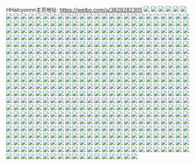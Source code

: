 HHalcyonnn主页地址: https://weibo.com/u/3628282305 
![](https://wx4.sinaimg.cn/mw2000/d84331c1gy1h96qf4hgncj21kw35s7wj.jpg) 
![](https://wx4.sinaimg.cn/mw2000/d84331c1gy1h96qfaxmmpj21yr2mcb2b.jpg) 
![](https://wx4.sinaimg.cn/mw2000/d84331c1gy1h96qf1bj9yj21kw35shdu.jpg) 
![](https://wx4.sinaimg.cn/mw2000/d84331c1gy1h96qewcjh9j22c0340qv8.jpg) 
![](https://wx4.sinaimg.cn/mw2000/d84331c1gy1h96qfc1l1ej22931otqv6.jpg) 
![](https://wx4.sinaimg.cn/mw2000/d84331c1gy1h96qfd5ztej22c0340x6q.jpg) 
![](https://wx4.sinaimg.cn/mw2000/d84331c1gy1h96qf7dzztj22c03404qr.jpg) 
![](https://wx4.sinaimg.cn/mw2000/d84331c1gy1h96qf9divbj22c03401l1.jpg) 
![](https://wx4.sinaimg.cn/mw2000/d84331c1gy1h96qez0px7j22112pdb2a.jpg) 
![](https://wx4.sinaimg.cn/mw2000/d84331c1gy1h907vbb7t8j22c0340npe.jpg) 
![](https://wx4.sinaimg.cn/mw2000/d84331c1gy1h907v1h45cj21wz2jy1kx.jpg) 
![](https://wx4.sinaimg.cn/mw2000/d84331c1gy1h907v9jiepj22c0340hdt.jpg) 
![](https://wx4.sinaimg.cn/mw2000/d84331c1gy1h907v3m48rj21zr2nohdt.jpg) 
![](https://wx4.sinaimg.cn/mw2000/d84331c1gy1h907v2mzvmj220c2ohqv5.jpg) 
![](https://wx4.sinaimg.cn/mw2000/d84331c1gy1h907v4hpc1j22122pfb29.jpg) 
![](https://wx4.sinaimg.cn/mw2000/d84331c1gy1h907v6kt3qj228p2zmb2a.jpg) 
![](https://wx4.sinaimg.cn/mw2000/d84331c1gy1h907v5blbwj21ru2d34dz.jpg) 
![](https://wx4.sinaimg.cn/mw2000/d84331c1gy1h907v7i6fhj22c0340kjl.jpg) 
![](https://wx4.sinaimg.cn/mw2000/d84331c1gy1h907v8b3l2j22c0340nnv.jpg) 
![](https://wx4.sinaimg.cn/mw2000/d84331c1gy1h907v0jz07j224s2ud1kx.jpg) 
![](https://wx4.sinaimg.cn/mw2000/d84331c1gy1h8wecgwxrrj20wi1pt7gy.jpg) 
![](https://wx4.sinaimg.cn/mw2000/d84331c1gy1h8weci4n8sj20wh13dk37.jpg) 
![](https://wx4.sinaimg.cn/mw2000/d84331c1gy1h8wecjaoyjj20wh0hhjvc.jpg) 
![](https://wx4.sinaimg.cn/mw2000/d84331c1gy1h8weck8erbj20wh18ath7.jpg) 
![](https://wx4.sinaimg.cn/mw2000/d84331c1gy1h8wecl9l8wj20wi0htq6l.jpg) 
![](https://wx4.sinaimg.cn/mw2000/d84331c1gy1h8weckvg2mj20wi0e5djm.jpg) 
![](https://wx4.sinaimg.cn/mw2000/d84331c1gy1h8qzzt12k9j22dc35sx6q.jpg) 
![](https://wx4.sinaimg.cn/mw2000/d84331c1gy1h8kv1ibappj20sw0swacw.jpg) 
![](https://wx4.sinaimg.cn/mw2000/d84331c1gy1h8jphib3v3j21o0280npg.jpg) 
![](https://wx4.sinaimg.cn/mw2000/d84331c1gy1h8jphq8m1ej22801o0kjl.jpg) 
![](https://wx4.sinaimg.cn/mw2000/d84331c1gy1h8jphsmoydj22801o0npd.jpg) 
![](https://wx4.sinaimg.cn/mw2000/d84331c1gy1h8jpi0vq9vj22801o0kjl.jpg) 
![](https://wx4.sinaimg.cn/mw2000/d84331c1gy1h8atug811xj22c0340qv5.jpg) 
![](https://wx4.sinaimg.cn/mw2000/d84331c1gy1h8atut847lj22a831nb2b.jpg) 
![](https://wx4.sinaimg.cn/mw2000/d84331c1gy1h8atuktoyuj225p2vmhdt.jpg) 
![](https://wx4.sinaimg.cn/mw2000/d84331c1gy1h8atuhgnuej22c0340npe.jpg) 
![](https://wx4.sinaimg.cn/mw2000/d84331c1gy1h8atujtbz5j22c0340qv5.jpg) 
![](https://wx4.sinaimg.cn/mw2000/d84331c1gy1h8atuf3q20j22c0340qv5.jpg) 
![](https://wx4.sinaimg.cn/mw2000/d84331c1gy1h7vma429saj20u0140118.jpg) 
![](https://wx4.sinaimg.cn/mw2000/d84331c1gy1h7vma4yyqoj20u014p0zv.jpg) 
![](https://wx4.sinaimg.cn/mw2000/d84331c1gy1h7vma2j31oj20u0140aid.jpg) 
![](https://wx4.sinaimg.cn/mw2000/d84331c1gy1h7vma1cmsyj20u00u0tfk.jpg) 
![](https://wx4.sinaimg.cn/mw2000/d84331c1gy1h7vma7qxgdj20u01407c2.jpg) 
![](https://wx4.sinaimg.cn/mw2000/d84331c1gy1h7vma6o34pj21410u07cf.jpg) 
![](https://wx4.sinaimg.cn/mw2000/d84331c1gy1h7vma8p3lkj20u0140dm7.jpg) 
![](https://wx4.sinaimg.cn/mw2000/d84331c1gy1h7vma0hywpj20sg1moqf7.jpg) 
![](https://wx4.sinaimg.cn/mw2000/d84331c1gy1h7qrtpbq6xj20u0140ti4.jpg) 
![](https://wx4.sinaimg.cn/mw2000/d84331c1gy1h7qrtr56zej20u0140tjo.jpg) 
![](https://wx4.sinaimg.cn/mw2000/d84331c1gy1h7qrtt8jhej20u0140n9i.jpg) 
![](https://wx4.sinaimg.cn/mw2000/d84331c1gy1h7qrts5b2jj20u0140k4k.jpg) 
![](https://wx4.sinaimg.cn/mw2000/d84331c1gy1h7qrtudy71j20u014fn9i.jpg) 
![](https://wx4.sinaimg.cn/mw2000/d84331c1gy1h7qrtva9i4j20u0140dqj.jpg) 
![](https://wx4.sinaimg.cn/mw2000/d84331c1gy1h7qrtq1a7oj20u0140afh.jpg) 
![](https://wx4.sinaimg.cn/mw2000/d84331c1gy1h7qrtxgnalj20u0140470.jpg) 
![](https://wx4.sinaimg.cn/mw2000/d84331c1gy1h7qrtw8w79j20u01407dh.jpg) 
![](https://wx4.sinaimg.cn/mw2000/d84331c1gy1h7l8zmj8z5j20u01k2tj1.jpg) 
![](https://wx4.sinaimg.cn/mw2000/d84331c1gy1h7hpry9z6lj20u01480z2.jpg) 
![](https://wx4.sinaimg.cn/mw2000/d84331c1gy1h7hprzq07nj20u0150grm.jpg) 
![](https://wx4.sinaimg.cn/mw2000/d84331c1gy1h7hps8ceowj20u014m77k.jpg) 
![](https://wx4.sinaimg.cn/mw2000/d84331c1gy1h7hprx45hgj20u0140ahs.jpg) 
![](https://wx4.sinaimg.cn/mw2000/d84331c1gy1h7hps0jg1hj20u014g0wo.jpg) 
![](https://wx4.sinaimg.cn/mw2000/d84331c1gy1h7hps2cqpuj20si0g4acj.jpg) 
![](https://wx4.sinaimg.cn/mw2000/d84331c1gy1h7hps19vduj20u0140gqn.jpg) 
![](https://wx4.sinaimg.cn/mw2000/d84331c1gy1h7hps46r79j20u013ygqa.jpg) 
![](https://wx4.sinaimg.cn/mw2000/d84331c1gy1h7hps7mzt2j21400u0qbk.jpg) 
![](https://wx4.sinaimg.cn/mw2000/d84331c1gy1h7hprucb2ij20u014fdld.jpg) 
![](https://wx4.sinaimg.cn/mw2000/d84331c1gy1h7hps5ro6aj21400u047l.jpg) 
![](https://wx4.sinaimg.cn/mw2000/d84331c1gy1h7hps3882lj20u00gvju2.jpg) 
![](https://wx4.sinaimg.cn/mw2000/d84331c1gy1h78a90ki2zj20u0140q61.jpg) 
![](https://wx4.sinaimg.cn/mw2000/d84331c1gy1h78a9p22kej20u0140wmd.jpg) 
![](https://wx4.sinaimg.cn/mw2000/d84331c1gy1h78a92n9n3j20u014010w.jpg) 
![](https://wx4.sinaimg.cn/mw2000/d84331c1gy1h78a98pj5ij20sg1rznfc.jpg) 
![](https://wx4.sinaimg.cn/mw2000/d84331c1gy1h78a9kef3bj20u014079w.jpg) 
![](https://wx4.sinaimg.cn/mw2000/d84331c1gy1h78a9i29doj20u0140whb.jpg) 
![](https://wx4.sinaimg.cn/mw2000/d84331c1gy1h78a9mk0goj20u0140tf6.jpg) 
![](https://wx4.sinaimg.cn/mw2000/d84331c1gy1h78a9wpc8nj20u0140q6f.jpg) 
![](https://wx4.sinaimg.cn/mw2000/d84331c1gy1h78a8xt1cnj21400u0don.jpg) 
![](https://wx4.sinaimg.cn/mw2000/d84331c1gy1h78a9f53jtj20u014iakz.jpg) 
![](https://wx4.sinaimg.cn/mw2000/d84331c1gy1h74u6he4c4j22o03k0npe.jpg) 
![](https://wx4.sinaimg.cn/mw2000/d84331c1gy1h74u6i8f2aj20wh0z8al7.jpg) 
![](https://wx4.sinaimg.cn/mw2000/d84331c1gy1h74u6j63loj21r62c87rl.jpg) 
![](https://wx4.sinaimg.cn/mw2000/d84331c1gy1h74u6eudkhj21sc2dskjl.jpg) 
![](https://wx4.sinaimg.cn/mw2000/d84331c1gy1h6z1f9rm6jj20wh1bsdkc.jpg) 
![](https://wx4.sinaimg.cn/mw2000/d84331c1gy1h6sh4rgdd1j20u0140n2w.jpg) 
![](https://wx4.sinaimg.cn/mw2000/d84331c1gy1h6sh4qjvkfj20u0141wjp.jpg) 
![](https://wx4.sinaimg.cn/mw2000/d84331c1gy1h6rawo7b4rj20wi1injw9.jpg) 
![](https://wx4.sinaimg.cn/mw2000/d84331c1gy1h6rawnp9daj20wh1jbq41.jpg) 
![](https://wx4.sinaimg.cn/mw2000/d84331c1gy1h6r3f2gg6nj21sc2dsnhu.jpg) 
![](https://wx4.sinaimg.cn/mw2000/d84331c1gy1h6r3f5nwqbj227z30g1ky.jpg) 
![](https://wx4.sinaimg.cn/mw2000/d84331c1gy1h6r3f3ugrsj21l32444hf.jpg) 
![](https://wx4.sinaimg.cn/mw2000/d84331c1gy1h6r3f10c8rj21rp2cz1kx.jpg) 
![](https://wx4.sinaimg.cn/mw2000/d84331c1gy1h6r3f7s8jej21pu2agn0u.jpg) 
![](https://wx4.sinaimg.cn/mw2000/d84331c1gy1h6r3f9pd8ij21sc2ds42r.jpg) 
![](https://wx4.sinaimg.cn/mw2000/d84331c1gy1h6r3f1s0u6j21d01tcauz.jpg) 
![](https://wx4.sinaimg.cn/mw2000/d84331c1gy1h700c1wa51j20ss12edke.jpg) 
![](https://wx4.sinaimg.cn/mw2000/d84331c1gy1h6mtrkey0zj20nw07i0tl.jpg) 
![](https://wx4.sinaimg.cn/mw2000/d84331c1gy1h6khkuxkvyj21sc2ds78b.jpg) 
![](https://wx4.sinaimg.cn/mw2000/d84331c1gy1h6khkrso7oj21s72dre81.jpg) 
![](https://wx4.sinaimg.cn/mw2000/d84331c1gy1h6khkxwo2mj21sc2ds78k.jpg) 
![](https://wx4.sinaimg.cn/mw2000/d84331c1gy1h6bx99j03cj22c03407wk.jpg) 
![](https://wx4.sinaimg.cn/mw2000/d84331c1gy1h6bnnuj1p9j20u0140gqu.jpg) 
![](https://wx4.sinaimg.cn/mw2000/d84331c1gy1h6bnnqb561j20u0140aiz.jpg) 
![](https://wx4.sinaimg.cn/mw2000/d84331c1gy1h6bnnpimf6j20u0140myf.jpg) 
![](https://wx4.sinaimg.cn/mw2000/d84331c1gy1h6bnnr5fu4j20u0140dnn.jpg) 
![](https://wx4.sinaimg.cn/mw2000/d84331c1gy1h6bnns0ticj20u014en4m.jpg) 
![](https://wx4.sinaimg.cn/mw2000/d84331c1gy1h6bnnopj4vj20u0140juo.jpg) 
![](https://wx4.sinaimg.cn/mw2000/d84331c1gy1h6bnnt0wpbj20u0140116.jpg) 
![](https://wx4.sinaimg.cn/mw2000/d84331c1gy1h6bnntvcn7j20u014wwmr.jpg) 
![](https://wx4.sinaimg.cn/mw2000/d84331c1gy1h65gmaddajj20sg0qa78n.jpg) 
![](https://wx4.sinaimg.cn/mw2000/d84331c1gy1h61wt80cilj21h91z07wh.jpg) 
![](https://wx4.sinaimg.cn/mw2000/d84331c1gy1h61wt2q6twj21hy1zywpl.jpg) 
![](https://wx4.sinaimg.cn/mw2000/d84331c1gy1h61wt5fpzgj21ez1ez75m.jpg) 
![](https://wx4.sinaimg.cn/mw2000/d84331c1gy1h61wt7gmc8j23k02o0hdt.jpg) 
![](https://wx4.sinaimg.cn/mw2000/d84331c1gy1h5v06bhco2j21sc2dsh6s.jpg) 
![](https://wx4.sinaimg.cn/mw2000/d84331c1gy1h5rj48foifj20sg28lqv5.jpg) 
![](https://wx4.sinaimg.cn/mw2000/d84331c1gy1h5rj45fafxj20sg1rz7wh.jpg) 
![](https://wx4.sinaimg.cn/mw2000/d84331c1gy1h5rj4cbrrsj20sg16naqc.jpg) 
![](https://wx4.sinaimg.cn/mw2000/d84331c1gy1h5rj46pek5j20sg27ze5h.jpg) 
![](https://wx4.sinaimg.cn/mw2000/d84331c1gy1h5rj499p0zj20sg0vz125.jpg) 
![](https://wx4.sinaimg.cn/mw2000/d84331c1gy1h5rj4b8450j20sg28le81.jpg) 
![](https://wx4.sinaimg.cn/mw2000/d84331c1gy1h5rj4dk9qqj21mk264hdt.jpg) 
![](https://wx4.sinaimg.cn/mw2000/d84331c1gy1h5rj4eybl3j21su2egqv5.jpg) 
![](https://wx4.sinaimg.cn/mw2000/d84331c1gy1h5rj4gyjwdj21u22gue81.jpg) 
![](https://wx4.sinaimg.cn/mw2000/d84331c1gy1h5nv5xbjxhj20ts1hztjf.jpg) 
![](https://wx4.sinaimg.cn/mw2000/d84331c1gy1h5nv609db0j20tm1gogy2.jpg) 
![](https://wx4.sinaimg.cn/mw2000/d84331c1gy1h5nv63ddr2j22502ud7wh.jpg) 
![](https://wx4.sinaimg.cn/mw2000/d84331c1gy1h5nv6a3yxcj20sg1udkjl.jpg) 
![](https://wx4.sinaimg.cn/mw2000/d84331c1gy1h5nv6pd4w5j20sg36iq75.jpg) 
![](https://wx4.sinaimg.cn/mw2000/d84331c1gy1h5nv5zi02bj22yi1d8x6p.jpg) 
![](https://wx4.sinaimg.cn/mw2000/d84331c1gy1h5nv63rifbj21400u0gvh.jpg) 
![](https://wx4.sinaimg.cn/mw2000/d84331c1gy1h5jfplt27yj20sm0y8al7.jpg) 
![](https://wx4.sinaimg.cn/mw2000/d84331c1gy1h5fyxqk18oj20sg16n7ng.jpg) 
![](https://wx4.sinaimg.cn/mw2000/d84331c1gy1h5fyxry38gj20sg1s0hdt.jpg) 
![](https://wx4.sinaimg.cn/mw2000/d84331c1gy1h5fz0h27h1j22862ywu0y.jpg) 
![](https://wx4.sinaimg.cn/mw2000/d84331c1gy1h5c7gba7y0j22892z0qv5.jpg) 
![](https://wx4.sinaimg.cn/mw2000/d84331c1gy1h5c7gcxk5pj21u52g64qp.jpg) 
![](https://wx4.sinaimg.cn/mw2000/d84331c1gy1h5c7g8aknfj22c03407wi.jpg) 
![](https://wx4.sinaimg.cn/mw2000/d84331c1gy1h5c7g9y7wwj22c0340b29.jpg) 
![](https://wx4.sinaimg.cn/mw2000/d84331c1gy1h5c7fxapdbj22231k7wze.jpg) 
![](https://wx4.sinaimg.cn/mw2000/d84331c1gy1h5c7gf0s6zj23402c0kjl.jpg) 
![](https://wx4.sinaimg.cn/mw2000/d84331c1gy1h5c7gl4fafj21hc0u07ru.jpg) 
![](https://wx4.sinaimg.cn/mw2000/d84331c1gy1h4zonn6r3rj21w72kddzc.jpg) 
![](https://wx4.sinaimg.cn/mw2000/d84331c1gy1h4zonk5jmnj21yv2mh1el.jpg) 
![](https://wx4.sinaimg.cn/mw2000/d84331c1gy1h4zoniwtg5j235s2dcu11.jpg) 
![](https://wx4.sinaimg.cn/mw2000/d84331c1gy1h4jbyac5ddj21lb24enl3.jpg) 
![](https://wx4.sinaimg.cn/mw2000/d84331c1gy1h4jbybib3gj20sm0lqteu.jpg) 
![](https://wx4.sinaimg.cn/mw2000/d84331c1gy1h4jbyd0oq8j21nx27ve5u.jpg) 
![](https://wx4.sinaimg.cn/mw2000/d84331c1gy1h4jbtkcwraj20ul1janck.jpg) 
![](https://wx4.sinaimg.cn/mw2000/d84331c1gy1h4jbyi883hj21qz33yu0y.jpg) 
![](https://wx4.sinaimg.cn/mw2000/d84331c1gy1h4jbtpzhvgj21sc2ds4qq.jpg) 
![](https://wx4.sinaimg.cn/mw2000/d84331c1gy1h4jbysbusmj20rh1e4ajk.jpg) 
![](https://wx4.sinaimg.cn/mw2000/d84331c1gy1h4jbyqtceuj20tp1hcnbk.jpg) 
![](https://wx4.sinaimg.cn/mw2000/d84331c1gy1h4i9wscwm5j20sg11xamv.jpg) 
![](https://wx4.sinaimg.cn/mw2000/d84331c1gy1h4i9wt2hu8j20sg16oatr.jpg) 
![](https://wx4.sinaimg.cn/mw2000/d84331c1gy1h4i9wwhc62j21uo18gtxo.jpg) 
![](https://wx4.sinaimg.cn/mw2000/d84331c1gy1h4i9wxlj5xj21uo18ge81.jpg) 
![](https://wx4.sinaimg.cn/mw2000/d84331c1gy1h4i9wv8vqfj20xt1fuk14.jpg) 
![](https://wx4.sinaimg.cn/mw2000/d84331c1gy1h4i9wy6vdkj21sc2dsnn0.jpg) 
![](https://wx4.sinaimg.cn/mw2000/d84331c1gy1h4i9wri1c5j21qe2b6nl1.jpg) 
![](https://wx4.sinaimg.cn/mw2000/d84331c1gy1h4i9wutbj0j216h0vv10r.jpg) 
![](https://wx4.sinaimg.cn/mw2000/d84331c1gy1h3u2gryxphj20sg1kvgtd.jpg) 
![](https://wx4.sinaimg.cn/mw2000/d84331c1gy1h3u2gqwnpdj20sg3icas0.jpg) 
![](https://wx4.sinaimg.cn/mw2000/d84331c1gy1h3u2gteqa5j20sg1kwq9j.jpg) 
![](https://wx4.sinaimg.cn/mw2000/d84331c1gy1h3u2gz9v6tj20sg125wic.jpg) 
![](https://wx4.sinaimg.cn/mw2000/d84331c1gy1h3u2gslb4gj20sg1latde.jpg) 
![](https://wx4.sinaimg.cn/mw2000/d84331c1gy1h3u2h0267fj20sg3fr12f.jpg) 
![](https://wx4.sinaimg.cn/mw2000/d84331c1gy1h3u2guhv24j20sg23utnm.jpg) 
![](https://wx4.sinaimg.cn/mw2000/d84331c1gy1h3u2gv4d11j20sg0wowll.jpg) 
![](https://wx4.sinaimg.cn/mw2000/d84331c1gy1h3u2gvzmccj20sg0w3wnt.jpg) 
![](https://wx4.sinaimg.cn/mw2000/d84331c1gy1h3u2gxyzp0j20sg2wa4qp.jpg) 
![](https://wx4.sinaimg.cn/mw2000/d84331c1gy1h3u2gymzuwj20sg11nwjy.jpg) 
![](https://wx4.sinaimg.cn/mw2000/d84331c1gy1h3u2h37zxpj20u01hcwn0.jpg) 
![](https://wx4.sinaimg.cn/mw2000/d84331c1gy1h3u2h1w3ftj20sg2yob1b.jpg) 
![](https://wx4.sinaimg.cn/mw2000/d84331c1gy1h6mu73thecj20sg0lb77e.jpg) 
![](https://wx4.sinaimg.cn/mw2000/d84331c1gy1h3rwd9w2anj21400u00zc.jpg) 
![](https://wx4.sinaimg.cn/mw2000/d84331c1ly1h3q9p23uv7j20u0140gqz.jpg) 
![](https://wx4.sinaimg.cn/mw2000/d84331c1ly1h3q9p2la6rj20sg12d44d.jpg) 
![](https://wx4.sinaimg.cn/mw2000/d84331c1ly1h3q9p36ykij20u0140gqw.jpg) 
![](https://wx4.sinaimg.cn/mw2000/d84331c1ly1h3q9p3l312j21850u0n1p.jpg) 
![](https://wx4.sinaimg.cn/mw2000/d84331c1ly1h3q9p4q28vj217v0u0n2p.jpg) 
![](https://wx4.sinaimg.cn/mw2000/d84331c1ly1h3q9p57lwpj21810u043y.jpg) 
![](https://wx4.sinaimg.cn/mw2000/d84331c1ly1h3q9p5nu1aj217w0u078r.jpg) 
![](https://wx4.sinaimg.cn/mw2000/d84331c1ly1h3q9p61a30j20sg1sygqt.jpg) 
![](https://wx4.sinaimg.cn/mw2000/d84331c1ly1h3q9p6r8a6j21890u0djj.jpg) 
![](https://wx4.sinaimg.cn/mw2000/d84331c1ly1h3q9p73xb5j21910u0n2q.jpg) 
![](https://wx4.sinaimg.cn/mw2000/d84331c1gy1h3bkhejrxqj21y41y4x6p.jpg) 
![](https://wx4.sinaimg.cn/mw2000/d84331c1gy1h3bkgnuse4j20wi17ck78.jpg) 
![](https://wx4.sinaimg.cn/mw2000/d84331c1gy1h3bkgr6dxgj20n10updlc.jpg) 
![](https://wx4.sinaimg.cn/mw2000/d84331c1gy1h3bkguwmxuj20ly0ta0xu.jpg) 
![](https://wx4.sinaimg.cn/mw2000/d84331c1gy1h3bkgw12dnj20m60tkjwd.jpg) 
![](https://wx4.sinaimg.cn/mw2000/d84331c1gy1h3bkhbb5hsj22dc35sb2a.jpg) 
![](https://wx4.sinaimg.cn/mw2000/d84331c1gy1h3bki1dyfkj20wi0iati0.jpg) 
![](https://wx4.sinaimg.cn/mw2000/d84331c1gy1h3ab628ah1j20sg1657ga.jpg) 
![](https://wx4.sinaimg.cn/mw2000/d84331c1gy1h3ab5vk3moj21hq0ztwzd.jpg) 
![](https://wx4.sinaimg.cn/mw2000/d84331c1gy1h3ab5s3gxaj22of20b4qq.jpg) 
![](https://wx4.sinaimg.cn/mw2000/d84331c1gy1h3ab5t02h5j21uo18stw2.jpg) 
![](https://wx4.sinaimg.cn/mw2000/d84331c1gy1h3ab5tssxjj21bt0w37gs.jpg) 
![](https://wx4.sinaimg.cn/mw2000/d84331c1gy1h3ab61moc4j21ep0xtk4q.jpg) 
![](https://wx4.sinaimg.cn/mw2000/d84331c1gy1h3ab5xtz0hj21uo18g4qq.jpg) 
![](https://wx4.sinaimg.cn/mw2000/d84331c1gy1h3ab5z8t4tj21f40yu1kx.jpg) 
![](https://wx4.sinaimg.cn/mw2000/d84331c1gy1h3ab6131mjj21lo13i1kx.jpg) 
![](https://wx4.sinaimg.cn/mw2000/d84331c1gy1h3ab5qlcyqj20sg11x7r6.jpg) 
![](https://wx4.sinaimg.cn/mw2000/d84331c1gy1h3ab5zzijpj21jc11lb1s.jpg) 
![](https://wx4.sinaimg.cn/mw2000/d84331c1gy1h3ab5u8mx3j212m0szagm.jpg) 
![](https://wx4.sinaimg.cn/mw2000/d84331c1gy1h36w36hfq6j21co1up7jm.jpg) 
![](https://wx4.sinaimg.cn/mw2000/d84331c1gy1h36w39ouycj21h1202qlr.jpg) 
![](https://wx4.sinaimg.cn/mw2000/d84331c1gy1h36w35chigj21ed1wdh4j.jpg) 
![](https://wx4.sinaimg.cn/mw2000/d84331c1gy1h36w3b3jbkj20ka0s678e.jpg) 
![](https://wx4.sinaimg.cn/mw2000/d84331c1gy1h36w3m3kz5j20v815nqbf.jpg) 
![](https://wx4.sinaimg.cn/mw2000/d84331c1gy1h36w3kzyyhj20wi17ck5e.jpg) 
![](https://wx4.sinaimg.cn/mw2000/d84331c1gy1h36w3d8hijj20wi17cn72.jpg) 
![](https://wx4.sinaimg.cn/mw2000/d84331c1gy1h36w3f2gc8j20wi17cals.jpg) 
![](https://wx4.sinaimg.cn/mw2000/d84331c1gy1h36w3n2o7ej20wi0ia7bl.jpg) 
![](https://wx4.sinaimg.cn/mw2000/d84331c1gy1h36w3ttidlj22w0260hdv.jpg) 
![](https://wx4.sinaimg.cn/mw2000/d84331c1gy1h36w3vh7g2j21x71fw7wh.jpg) 
![](https://wx4.sinaimg.cn/mw2000/d84331c1gy1h314ozbzd2j20sg1lbaxj.jpg) 
![](https://wx4.sinaimg.cn/mw2000/d84331c1gy1h314p1tv1uj20sg29hb29.jpg) 
![](https://wx4.sinaimg.cn/mw2000/d84331c1gy1h314p5ml21j20sg1hbdve.jpg) 
![](https://wx4.sinaimg.cn/mw2000/d84331c1gy1h314p79u6nj20sg23u1kx.jpg) 
![](https://wx4.sinaimg.cn/mw2000/d84331c1gy1h314p4nsg3j20sg2wahdu.jpg) 
![](https://wx4.sinaimg.cn/mw2000/d84331c1gy1h314p8l9emj20sg23uh4y.jpg) 
![](https://wx4.sinaimg.cn/mw2000/d84331c1gy1h314p97ckcj20vb15rdpw.jpg) 
![](https://wx4.sinaimg.cn/mw2000/d84331c1gy1h314p9rzzhj20rv0o40xf.jpg) 
![](https://wx4.sinaimg.cn/mw2000/d84331c1gy1h314paegzvj20tr0o2dky.jpg) 
![](https://wx4.sinaimg.cn/mw2000/d84331c1gy1h311szwdnlj20wi0izdhe.jpg) 
![](https://wx4.sinaimg.cn/mw2000/d84331c1gy1h2w6ywubckj20u017k772.jpg) 
![](https://wx4.sinaimg.cn/mw2000/d84331c1gy1h2w6yxdtnoj20u01fbtbq.jpg) 
![](https://wx4.sinaimg.cn/mw2000/d84331c1gy1h2tv5r4jgnj20u0140din.jpg) 
![](https://wx4.sinaimg.cn/mw2000/d84331c1gy1h2sxmhdr2wj20sg35rats.jpg) 
![](https://wx4.sinaimg.cn/mw2000/d84331c1gy1h2sxm5hnugj20sg268ng6.jpg) 
![](https://wx4.sinaimg.cn/mw2000/d84331c1gy1h2sxm6iil0j20sg1kvwn1.jpg) 
![](https://wx4.sinaimg.cn/mw2000/d84331c1gy1h2sxm9srfsj20sg266dxz.jpg) 
![](https://wx4.sinaimg.cn/mw2000/d84331c1gy1h2sxmc3dfvj20sg1kv7ka.jpg) 
![](https://wx4.sinaimg.cn/mw2000/d84331c1gy1h2sxm318muj20sg0vzn1u.jpg) 
![](https://wx4.sinaimg.cn/mw2000/d84331c1gy1h2sxmf7vy9j20sg2rvqnh.jpg) 
![](https://wx4.sinaimg.cn/mw2000/d84331c1gy1h2sxmcyhzhj20sg1hxtfc.jpg) 
![](https://wx4.sinaimg.cn/mw2000/d84331c1gy1h2sxm7uabtj20sg26lthz.jpg) 
![](https://wx4.sinaimg.cn/mw2000/d84331c1gy1h2kr6clm0xj20sg1rzdw7.jpg) 
![](https://wx4.sinaimg.cn/mw2000/d84331c1gy1h2kr69p3llj20zv0rcdmw.jpg) 
![](https://wx4.sinaimg.cn/mw2000/d84331c1gy1h2kr6dkyukj214y0vatkn.jpg) 
![](https://wx4.sinaimg.cn/mw2000/d84331c1gy1h24byk71ybj20tl0c6tch.jpg) 
![](https://wx4.sinaimg.cn/mw2000/d84331c1gy1h21aa8a927j20u0140do5.jpg) 
![](https://wx4.sinaimg.cn/mw2000/d84331c1gy1h21aa3omloj20u01407ci.jpg) 
![](https://wx4.sinaimg.cn/mw2000/d84331c1gy1h21aa9m594j20u0140wmh.jpg) 
![](https://wx4.sinaimg.cn/mw2000/d84331c1gy1h21aa4kgkpj20u0140jyc.jpg) 
![](https://wx4.sinaimg.cn/mw2000/d84331c1gy1h21aa5hh9aj20u0140466.jpg) 
![](https://wx4.sinaimg.cn/mw2000/d84331c1gy1h21aa73cr8j20u013z101.jpg) 
![](https://wx4.sinaimg.cn/mw2000/d84331c1gy1h1ui6xunwdj20sg16on96.jpg) 
![](https://wx4.sinaimg.cn/mw2000/d84331c1gy1h1ui6zt500j20sg16nwqb.jpg) 
![](https://wx4.sinaimg.cn/mw2000/d84331c1gy1h6f9stniyhj20sg16ok0r.jpg) 
![](https://wx4.sinaimg.cn/mw2000/d84331c1gy1h1lyt4mz18j21mr26chdt.jpg) 
![](https://wx4.sinaimg.cn/mw2000/d84331c1gy1h1lytnn6ebj22fq1tsx6q.jpg) 
![](https://wx4.sinaimg.cn/mw2000/d84331c1gy1h1lysjrhgcj21sc2dskjl.jpg) 
![](https://wx4.sinaimg.cn/mw2000/d84331c1gy1h1lytsabdyj22d01syqv5.jpg) 
![](https://wx4.sinaimg.cn/mw2000/d84331c1gy1h1lyt6jruoj21lq2501kx.jpg) 
![](https://wx4.sinaimg.cn/mw2000/d84331c1gy1h1lytdvhzbj21fo1wwhdt.jpg) 
![](https://wx4.sinaimg.cn/mw2000/d84331c1gy1h1lythmxqtj21pv2aikjl.jpg) 
![](https://wx4.sinaimg.cn/mw2000/d84331c1gy1h1lyucv2thj21in20v7wh.jpg) 
![](https://wx4.sinaimg.cn/mw2000/d84331c1gy1h1lyuazfg4j22c03401ja.jpg) 
![](https://wx4.sinaimg.cn/mw2000/d84331c1gy1h1k1h6xrz9j21g50yru09.jpg) 
![](https://wx4.sinaimg.cn/mw2000/d84331c1gy1h1k1hdzk7ij20kw0ruaib.jpg) 
![](https://wx4.sinaimg.cn/mw2000/d84331c1gy1h1k1ha6ddqj21fg0yab29.jpg) 
![](https://wx4.sinaimg.cn/mw2000/d84331c1gy1h1k1hichxmj219k0ud7mg.jpg) 
![](https://wx4.sinaimg.cn/mw2000/d84331c1gy1h1k1h7pmksj20xj1ewqee.jpg) 
![](https://wx4.sinaimg.cn/mw2000/d84331c1gy1h1k1h8ky4vj20z01gjnbj.jpg) 
![](https://wx4.sinaimg.cn/mw2000/d84331c1gy1h195agc514j213p1hswzc.jpg) 
![](https://wx4.sinaimg.cn/mw2000/d84331c1gy1h103mswt9hj217q1mctuy.jpg) 
![](https://wx4.sinaimg.cn/mw2000/d84331c1gy1h103ms692yj21kp1kp4qp.jpg) 
![](https://wx4.sinaimg.cn/mw2000/d84331c1gy1h01nqd5z6hj228l1oghdt.jpg) 
![](https://wx4.sinaimg.cn/mw2000/d84331c1gy1h01nqj3z98j21o0280kjl.jpg) 
![](https://wx4.sinaimg.cn/mw2000/d84331c1gy1gzefsntws9j20wi17cwmb.jpg) 
![](https://wx4.sinaimg.cn/mw2000/d84331c1gy1gzefsmpqj5j21o0280e81.jpg) 
![](https://wx4.sinaimg.cn/mw2000/d84331c1gy1gzefs2b4bej20wi17cti5.jpg) 
![](https://wx4.sinaimg.cn/mw2000/d84331c1gy1gzefskgo5zj20rv115n4m.jpg) 
![](https://wx4.sinaimg.cn/mw2000/d84331c1gy1gzefs9fuefj20wi17c7eb.jpg) 
![](https://wx4.sinaimg.cn/mw2000/d84331c1gy1gzefsi4fxcj20wi186gwv.jpg) 
![](https://wx4.sinaimg.cn/mw2000/d84331c1gy1gzefsjn39wj20wi17cajo.jpg) 
![](https://wx4.sinaimg.cn/mw2000/d84331c1gy1gzefseysogj20wi17c7js.jpg) 
![](https://wx4.sinaimg.cn/mw2000/d84331c1gy1gze7pvp8m9j215z1jzwv0.jpg) 
![](https://wx4.sinaimg.cn/mw2000/d84331c1gy1gze7pt43m4j21621k3nea.jpg) 
![](https://wx4.sinaimg.cn/mw2000/d84331c1gy1gze7pwvvb3j218g1n9ase.jpg) 
![](https://wx4.sinaimg.cn/mw2000/d84331c1gy1gze7pumar6j214m1i5qkz.jpg) 
![](https://wx4.sinaimg.cn/mw2000/d84331c1gy1gze7pxm57cj214h1hzdu1.jpg) 
![](https://wx4.sinaimg.cn/mw2000/d84331c1gy1gze7ptti3bj218g1uonke.jpg) 
![](https://wx4.sinaimg.cn/mw2000/d84331c1gy1gze7pyfvrgj20u6199dpg.jpg) 
![](https://wx4.sinaimg.cn/mw2000/d84331c1gy1gze7pzu1jhj21621r317j.jpg) 
![](https://wx4.sinaimg.cn/mw2000/d84331c1gy1gyttafgtpkj21o02azx6p.jpg) 
![](https://wx4.sinaimg.cn/mw2000/d84331c1gy1gyttalhqd9j21o02bm1ky.jpg) 
![](https://wx4.sinaimg.cn/mw2000/d84331c1gy1gyttat9k24j21o028tqv5.jpg) 
![](https://wx4.sinaimg.cn/mw2000/d84331c1gy1gyfhd4q5kuj20kw17h0yd.jpg) 
![](https://wx4.sinaimg.cn/mw2000/d84331c1gy1gyfhd64fopj20kw0tvdmf.jpg) 
![](https://wx4.sinaimg.cn/mw2000/d84331c1gy1gyfhd1qgs6j20kw1jpjzw.jpg) 
![](https://wx4.sinaimg.cn/mw2000/d84331c1gy1gyc7c609tej21900u0dol.jpg) 
![](https://wx4.sinaimg.cn/mw2000/d84331c1gy1gyc7c6h85xj21900u0wlo.jpg) 
![](https://wx4.sinaimg.cn/mw2000/d84331c1gy1gyc7c5f2gvj21900u0gu6.jpg) 
![](https://wx4.sinaimg.cn/mw2000/d84331c1gy1gyc7c3w3drj21400u0tid.jpg) 
![](https://wx4.sinaimg.cn/mw2000/d84331c1gy1gyc7c77uepj21400u0aix.jpg) 
![](https://wx4.sinaimg.cn/mw2000/d84331c1gy1gyc7c4xarij20u0190jz0.jpg) 
![](https://wx4.sinaimg.cn/mw2000/d84331c1gy1gyc7c4ejamj20u0140n58.jpg) 
![](https://wx4.sinaimg.cn/mw2000/d84331c1gy1gyc7c38dzej20u0140gt9.jpg) 
![](https://wx4.sinaimg.cn/mw2000/d84331c1gy1gy0wrrkvavj20kw0ru10d.jpg) 
![](https://wx4.sinaimg.cn/mw2000/d84331c1gy1gy0wrsmendj21uo18gx0i.jpg) 
![](https://wx4.sinaimg.cn/mw2000/d84331c1gy1gy0wrp84ujj20wi17cajm.jpg) 
![](https://wx4.sinaimg.cn/mw2000/d84331c1gy1gxp6hd987ej20tb133qfh.jpg) 
![](https://wx4.sinaimg.cn/mw2000/d84331c1gy1gxp6hngqxkj222a2r2x6q.jpg) 
![](https://wx4.sinaimg.cn/mw2000/d84331c1gy1gxp6h6xoygj21g91xonpd.jpg) 
![](https://wx4.sinaimg.cn/mw2000/d84331c1gy1gxp6hzrgo3j22c02c0u0x.jpg) 
![](https://wx4.sinaimg.cn/mw2000/d84331c1gy1gxp6hg6n19j20q00yogu7.jpg) 
![](https://wx4.sinaimg.cn/mw2000/d84331c1gy1gxp6hjlkjuj20p90xpwmp.jpg) 
![](https://wx4.sinaimg.cn/mw2000/d84331c1gy1gxp6hx4i2jj22mh1h5e81.jpg) 
![](https://wx4.sinaimg.cn/mw2000/d84331c1gy1gxp6gjmjiqj20pt0yf474.jpg) 
![](https://wx4.sinaimg.cn/mw2000/d84331c1gy1gxp6h8rbydj20rn10vdpa.jpg) 
![](https://wx4.sinaimg.cn/mw2000/d84331c1gy1gxp6gruklqj21cp1upe81.jpg) 
![](https://wx4.sinaimg.cn/mw2000/d84331c1gy1gwmmnde34mj20wi17c7ff.jpg) 
![](https://wx4.sinaimg.cn/mw2000/d84331c1gy1gwmmna6jllj20wi17c7f3.jpg) 
![](https://wx4.sinaimg.cn/mw2000/d84331c1gy1gwmmne7qcej20wi17cdrk.jpg) 
![](https://wx4.sinaimg.cn/mw2000/d84331c1gy1gwmmrdvsg7j22yo2yoe82.jpg) 
![](https://wx4.sinaimg.cn/mw2000/d84331c1gy1gw16offjqwj20wi0odag7.jpg) 
![](https://wx4.sinaimg.cn/mw2000/d84331c1gy1gw16obnzdaj21ch10dk91.jpg) 
![](https://wx4.sinaimg.cn/mw2000/d84331c1gy1gw16og4ex2j20wi0odgsi.jpg) 
![](https://wx4.sinaimg.cn/mw2000/d84331c1gy1gw16o9km53j20w90o7ag3.jpg) 
![](https://wx4.sinaimg.cn/mw2000/d84331c1gy1gw16oaps6nj21r02c0npd.jpg) 
![](https://wx4.sinaimg.cn/mw2000/d84331c1gy1gw16ocarhjj20wi0wi11r.jpg) 
![](https://wx4.sinaimg.cn/mw2000/d84331c1gy1gw16ogoljnj20oc0odwjz.jpg) 
![](https://wx4.sinaimg.cn/mw2000/d84331c1gy1gw16oepb6tj20wi0wi10s.jpg) 
![](https://wx4.sinaimg.cn/mw2000/d84331c1gy1gw16oh1crxj20vo0nrn3i.jpg) 
![](https://wx4.sinaimg.cn/mw2000/d84331c1gy1gw16oiwb7dj20kw1bs4bs.jpg) 
![](https://wx4.sinaimg.cn/mw2000/d84331c1gy1gw16ohq73mj20kw135qe9.jpg) 
![](https://wx4.sinaimg.cn/mw2000/d84331c1gy1gw16oi6m61j20kw0w5do4.jpg) 
![](https://wx4.sinaimg.cn/mw2000/003XxTYlgy1guyllco3nnj61400u0afx02.jpg) 
![](https://wx4.sinaimg.cn/mw2000/003XxTYlgy1guwjqpsfzdj60kw22tgyr02.jpg) 
![](https://wx4.sinaimg.cn/mw2000/003XxTYlgy1guwjqyn8mtj60kw1b0dpx02.jpg) 
![](https://wx4.sinaimg.cn/mw2000/003XxTYlgy1guwjr3m32oj60kw1e2tdh02.jpg) 
![](https://wx4.sinaimg.cn/mw2000/003XxTYlgy1gukzm32ed4j60j60j60uz02.jpg) 
![](https://wx4.sinaimg.cn/mw2000/003XxTYlgy1gtov6z2y3xj60wi0odgt802.jpg) 
![](https://wx4.sinaimg.cn/mw2000/003XxTYlgy1gtov6zt50uj60wi0odtge02.jpg) 
![](https://wx4.sinaimg.cn/mw2000/003XxTYlgy1gtov6qkywsj63402c0e8302.jpg) 
![](https://wx4.sinaimg.cn/mw2000/003XxTYlgy1gtov6wn617j62c01r07wi02.jpg) 
![](https://wx4.sinaimg.cn/mw2000/003XxTYlgy1gtov6yasxuj61o0280hdt02.jpg) 
![](https://wx4.sinaimg.cn/mw2000/003XxTYlgy1gtov71uwuvj60wi17cwoq02.jpg) 
![](https://wx4.sinaimg.cn/mw2000/003XxTYlgy1gtov730jswj60wi17c49h02.jpg) 
![](https://wx4.sinaimg.cn/mw2000/003XxTYlgy1gtov6iezf2j60wi17ctix02.jpg) 
![](https://wx4.sinaimg.cn/mw2000/003XxTYlgy1gtov74au7uj60th13b13v02.jpg) 
![](https://wx4.sinaimg.cn/mw2000/003XxTYlgy1gtov75iauzj60kw2fcnlr02.jpg) 
![](https://wx4.sinaimg.cn/mw2000/003XxTYlgy1gtov76293uj60kw1b0qfy02.jpg) 
![](https://wx4.sinaimg.cn/mw2000/d84331c1gy1gszdhyrc90j20kw26c7sw.jpg) 
![](https://wx4.sinaimg.cn/mw2000/d84331c1gy1gszdhxsk71j20qc0z47de.jpg) 
![](https://wx4.sinaimg.cn/mw2000/d84331c1gy1gszdhx06tlj21nz1nztze.jpg) 
![](https://wx4.sinaimg.cn/mw2000/d84331c1gy1gszdhu1pt5j21nz18z7my.jpg) 
![](https://wx4.sinaimg.cn/mw2000/d84331c1gy1gsrwovhwfwj20kw26ahd3.jpg) 
![](https://wx4.sinaimg.cn/mw2000/d84331c1gy1gsrwoxy22gj20kw5y0x6p.jpg) 
![](https://wx4.sinaimg.cn/mw2000/d84331c1gy1gsrwp01b3vj20kw4n0qv5.jpg) 
![](https://wx4.sinaimg.cn/mw2000/d84331c1gy1gsrwp2hoszj20kw1n6h2t.jpg) 
![](https://wx4.sinaimg.cn/mw2000/d84331c1gy1gsrwp3g1olj20kw1zdb0l.jpg) 
![](https://wx4.sinaimg.cn/mw2000/d84331c1gy1gsrwosk285j20kw0vk49b.jpg) 
![](https://wx4.sinaimg.cn/mw2000/d84331c1gy1gsrwp3yuuvj20kw1jotlj.jpg) 
![](https://wx4.sinaimg.cn/mw2000/d84331c1gy1gsrwp5alahj20kw4qib29.jpg) 
![](https://wx4.sinaimg.cn/mw2000/d84331c1gy1gsrwp7fbl8j20kw3v64qk.jpg) 
![](https://wx4.sinaimg.cn/mw2000/d84331c1gy1gs1u2u8i3tj22161ivkgy.jpg) 
![](https://wx4.sinaimg.cn/mw2000/d84331c1gy1gs1u2sshuzj23402c0hdt.jpg) 
![](https://wx4.sinaimg.cn/mw2000/d84331c1gy1gs1u2yauzgj20kw1n6ak4.jpg) 
![](https://wx4.sinaimg.cn/mw2000/d84331c1gy1gs1u2x1iysj22ed1srhdu.jpg) 
![](https://wx4.sinaimg.cn/mw2000/d84331c1gy1gs1u2xoxkjj21400u047u.jpg) 
![](https://wx4.sinaimg.cn/mw2000/d84331c1gy1gs1u382yjcj21kd235b2c.jpg) 
![](https://wx4.sinaimg.cn/mw2000/d84331c1gy1grkknps0odj21yc0wie89.jpg) 
![](https://wx4.sinaimg.cn/mw2000/d84331c1gy1grk8dvp4ewj21400u07ez.jpg) 
![](https://wx4.sinaimg.cn/mw2000/d84331c1gy1grk8du6kspj20u00u0wix.jpg) 
![](https://wx4.sinaimg.cn/mw2000/d84331c1gy1gr7v2ackjnj20wh0et756.jpg) 
![](https://wx4.sinaimg.cn/mw2000/003XxTYlgy1gr7v29uv09j60wh1f57at02.jpg) 
![](https://wx4.sinaimg.cn/mw2000/d84331c1gy1gr6ikvwpt1j21400u07f5.jpg) 
![](https://wx4.sinaimg.cn/mw2000/d84331c1gy1gr6ikwgfpxj20u0140n7z.jpg) 
![](https://wx4.sinaimg.cn/mw2000/d84331c1gy1gq6ln5od8ej20kw17jqcr.jpg) 
![](https://wx4.sinaimg.cn/mw2000/d84331c1gy1gq6ln6hagsj20kw33c7wh.jpg) 
![](https://wx4.sinaimg.cn/mw2000/d84331c1gy1gq6ln50v1oj20kw15sdsq.jpg) 
![](https://wx4.sinaimg.cn/mw2000/d84331c1gy1gpwasbexm3j23402c0kjl.jpg) 
![](https://wx4.sinaimg.cn/mw2000/d84331c1gy1gpwasd9v6pj23402c07mk.jpg) 
![](https://wx4.sinaimg.cn/mw2000/d84331c1ly1gp6rmxyrgsj23402c0dyk.jpg) 
![](https://wx4.sinaimg.cn/mw2000/d84331c1ly1gp6rogbvjdj22qe21te82.jpg) 
![](https://wx4.sinaimg.cn/mw2000/d84331c1ly1gp6rn3it3rj228m1og4qq.jpg) 
![](https://wx4.sinaimg.cn/mw2000/d84331c1ly1gp6rn5w98yj22c0340qv5.jpg) 
![](https://wx4.sinaimg.cn/mw2000/d84331c1ly1gokec7v2uzj20wh0wfgod.jpg) 
![](https://wx4.sinaimg.cn/mw2000/d84331c1ly1gnyx1f4cypj22by1jz4qp.jpg) 
![](https://wx4.sinaimg.cn/mw2000/d84331c1ly1gnyx1jiodxj20kw0pnwpj.jpg) 
![](https://wx4.sinaimg.cn/mw2000/d84331c1ly1gnyx12wsbvj21hg1hgdvs.jpg) 
![](https://wx4.sinaimg.cn/mw2000/d84331c1ly1gnyx178u8zj21f81f81b7.jpg) 
![](https://wx4.sinaimg.cn/mw2000/d84331c1ly1gnm5jgiw0wj20tz0tzqbr.jpg) 
![](https://wx4.sinaimg.cn/mw2000/d84331c1ly1gnm5jhdzfuj20u0190qbk.jpg) 
![](https://wx4.sinaimg.cn/mw2000/d84331c1ly1gnm5jihvldj20u01404em.jpg) 
![](https://wx4.sinaimg.cn/mw2000/d84331c1ly1gnm5jlyqnzj20kw0vcjvn.jpg) 
![](https://wx4.sinaimg.cn/mw2000/d84331c1ly1gnm5jjhukwj20kw11l79z.jpg) 
![](https://wx4.sinaimg.cn/mw2000/d84331c1ly1gnm5jkvjgij20kw0ngjzn.jpg) 
![](https://wx4.sinaimg.cn/mw2000/d84331c1ly1gl57q8cdx7j20u0140aou.jpg) 
![](https://wx4.sinaimg.cn/mw2000/d84331c1ly1gl57qalliaj21400u0gri.jpg) 
![](https://wx4.sinaimg.cn/mw2000/d84331c1ly1gl57q9mlggj21400u0tis.jpg) 
![](https://wx4.sinaimg.cn/mw2000/d84331c1ly1gkjay9k7t8j20yi1pcb0a.jpg) 
![](https://wx4.sinaimg.cn/mw2000/d84331c1ly1gkjaya018lj20ru1jox10.jpg) 
![](https://wx4.sinaimg.cn/mw2000/d84331c1ly1gkd9nymy6gj20ru15qtpu.jpg) 
![](https://wx4.sinaimg.cn/mw2000/d84331c1ly1gk7l5sf57ej20u01hc4qq.jpg) 
![](https://wx4.sinaimg.cn/mw2000/d84331c1ly1gk7l5mn268j20u01hcb2g.jpg) 
![](https://wx4.sinaimg.cn/mw2000/d84331c1ly1gk6eo9n5k2j20u0140gr1.jpg) 
![](https://wx4.sinaimg.cn/mw2000/d84331c1gy1gjb5pbxjqaj21o01o07p6.jpg) 
![](https://wx4.sinaimg.cn/mw2000/d84331c1gy1gjb5pb0c52j21o01o0au2.jpg) 
![](https://wx4.sinaimg.cn/mw2000/d84331c1gy1gjb5pellypj21o01o0kid.jpg) 
![](https://wx4.sinaimg.cn/mw2000/d84331c1gy1gjb5ph4qh5j21o01o01ky.jpg) 
![](https://wx4.sinaimg.cn/mw2000/d84331c1gy1gjb5pdo6yzj21o01o0kjl.jpg) 
![](https://wx4.sinaimg.cn/mw2000/d84331c1gy1gjb5pio58aj21o01o0qv5.jpg) 
![](https://wx4.sinaimg.cn/mw2000/d84331c1ly1ginun7ygw7j20ru37y4qp.jpg) 
![](https://wx4.sinaimg.cn/mw2000/d84331c1ly1ginun7ciopj20ru2wbqv5.jpg) 
![](https://wx4.sinaimg.cn/mw2000/d84331c1ly1ginun8w3c1j20ru3h6npd.jpg) 
![](https://wx4.sinaimg.cn/mw2000/d84331c1ly1gibh3lgolwj20u014014k.jpg) 
![](https://wx4.sinaimg.cn/mw2000/d84331c1gy1gi6o23wxd9j20ti16zjv7.jpg) 
![](https://wx4.sinaimg.cn/mw2000/d84331c1gy1gi3ej0jb56j21o01o0e0z.jpg) 
![](https://wx4.sinaimg.cn/mw2000/d84331c1gy1gi3eizq0asj21o01o0dtk.jpg) 
![](https://wx4.sinaimg.cn/mw2000/d84331c1gy1ghwaro9rxxj20ru1jo7n6.jpg) 
![](https://wx4.sinaimg.cn/mw2000/d84331c1gy1ghwars1y5lj20ru1syh3x.jpg) 
![](https://wx4.sinaimg.cn/mw2000/d84331c1gy1ghwarufm7nj20ru1tp16g.jpg) 
![](https://wx4.sinaimg.cn/mw2000/d84331c1gy1ghwarkvbvwj20ru2bgha5.jpg) 
![](https://wx4.sinaimg.cn/mw2000/d84331c1gy1ghg104qerfj21400u0h3n.jpg) 
![](https://wx4.sinaimg.cn/mw2000/d84331c1gy1ghg101hctqj20u0140tgc.jpg) 
![](https://wx4.sinaimg.cn/mw2000/d84331c1gy1ghg102jsu2j20u0140jzb.jpg) 
![](https://wx4.sinaimg.cn/mw2000/d84331c1gy1ghg1075tstj21410u0the.jpg) 
![](https://wx4.sinaimg.cn/mw2000/d84331c1gy1ghg106as2kj21400u0kcb.jpg) 
![](https://wx4.sinaimg.cn/mw2000/d84331c1gy1ghg0zy29cxj21400u0dto.jpg) 
![](https://wx4.sinaimg.cn/mw2000/d84331c1gy1ghg100r3qej21400u0tve.jpg) 
![](https://wx4.sinaimg.cn/mw2000/d84331c1gy1ghg13f2sjrj21400u07h9.jpg) 
![](https://wx4.sinaimg.cn/mw2000/d84331c1gy1ghg13g9a96j21400u0k5d.jpg) 
![](https://wx4.sinaimg.cn/mw2000/d84331c1gy1gh94tkbctsj22tc2404qq.jpg) 
![](https://wx4.sinaimg.cn/mw2000/d84331c1gy1gh94tmarffj22tc240b2a.jpg) 
![](https://wx4.sinaimg.cn/mw2000/d84331c1ly1ggzqwferu1j22c03407wh.jpg) 
![](https://wx4.sinaimg.cn/mw2000/d84331c1ly1ggzqwgdkn8j23402c0x6p.jpg) 
![](https://wx4.sinaimg.cn/mw2000/d84331c1ly1ggzqwbegqxj23402c0hdt.jpg) 
![](https://wx4.sinaimg.cn/mw2000/d84331c1ly1ggzqwm4cngj20w416tqg2.jpg) 
![](https://wx4.sinaimg.cn/mw2000/d84331c1ly1ggzqwmoxrrj20vt16fgz3.jpg) 
![](https://wx4.sinaimg.cn/mw2000/d84331c1ly1ggzr3urcjyj20yi19z7kl.jpg) 
![](https://wx4.sinaimg.cn/mw2000/d84331c1ly1ggzqwlkucdj22802yo4qq.jpg) 
![](https://wx4.sinaimg.cn/mw2000/d84331c1ly1ggzqwj90ulj22c0340hdu.jpg) 
![](https://wx4.sinaimg.cn/mw2000/d84331c1ly1ggzqwd5zflj21ho1zkb2a.jpg) 
![](https://wx4.sinaimg.cn/mw2000/d84331c1gy1gge72m457mj216g1kmtjr.jpg) 
![](https://wx4.sinaimg.cn/mw2000/d84331c1gy1gge72lisbkj21e01uoqhn.jpg) 
![](https://wx4.sinaimg.cn/mw2000/d84331c1gy1gd65lmqlbyj20ok0x845x.jpg) 
![](https://wx4.sinaimg.cn/mw2000/d84331c1gy1gcx6ign3asj20xe0xe0xt.jpg) 
![](https://wx4.sinaimg.cn/mw2000/d84331c1gy1gcx6ihjz1vj20xz0xzgvd.jpg) 
![](https://wx4.sinaimg.cn/mw2000/d84331c1gy1gckrwcg9knj20jg0lh3zz.jpg) 
![](https://wx4.sinaimg.cn/mw2000/d84331c1gy1gckrwc1w4ij20u0130tf2.jpg) 
![](https://wx4.sinaimg.cn/mw2000/d84331c1gy1gckrwcrtszj20u00k5tc0.jpg) 
![](https://wx4.sinaimg.cn/mw2000/d84331c1gy1gc95z0hh0vj21hc0u00x6.jpg) 
![](https://wx4.sinaimg.cn/mw2000/d84331c1gy1gc95z0xa05j21hc0u0djb.jpg) 
![](https://wx4.sinaimg.cn/mw2000/d84331c1gy1gc95z1c3caj21hc0u0aec.jpg) 
![](https://wx4.sinaimg.cn/mw2000/d84331c1gy1gc95z1q03tj21hc0u0q61.jpg) 
![](https://wx4.sinaimg.cn/mw2000/d84331c1gy1gc401waljjj20u01hc4qp.jpg) 
![](https://wx4.sinaimg.cn/mw2000/d84331c1gy1gc0pbj0pxdj21o0280qtv.jpg) 
![](https://wx4.sinaimg.cn/mw2000/d84331c1gy1gc0pbi59amj21o02801kx.jpg) 
![](https://wx4.sinaimg.cn/mw2000/d84331c1gy1gc0pbkxr57j21o0280nnp.jpg) 
![](https://wx4.sinaimg.cn/mw2000/d84331c1gy1gc0pbgzftoj21o02801kx.jpg) 
![](https://wx4.sinaimg.cn/mw2000/d84331c1ly1gaezb043kjj20u01hce82.jpg) 
![](https://wx4.sinaimg.cn/mw2000/d84331c1ly1gaezamj5g6j20so0kbn1i.jpg) 
![](https://wx4.sinaimg.cn/mw2000/d84331c1ly1gaezb0v59pj20sl0okq7r.jpg) 
![](https://wx4.sinaimg.cn/mw2000/d84331c1ly1gaezet2sk6j20u00zbwn5.jpg) 
![](https://wx4.sinaimg.cn/mw2000/d84331c1gy1g9vj8wkvtdj21o0280e4j.jpg) 
![](https://wx4.sinaimg.cn/mw2000/d84331c1ly1g9ag3dqaf1j20wk06etag.jpg) 
![](https://wx4.sinaimg.cn/mw2000/d84331c1ly1g8wkqv0o8tj20ru1diai0.jpg) 
![](https://wx4.sinaimg.cn/mw2000/d84331c1ly1g8wkqarwuij20hs140tf5.jpg) 
![](https://wx4.sinaimg.cn/mw2000/d84331c1ly1g8wkqg8rxej20u01vmdto.jpg) 
![](https://wx4.sinaimg.cn/mw2000/d84331c1ly1g8wkql3sqcj20ru15v4bw.jpg) 
![](https://wx4.sinaimg.cn/mw2000/d84331c1ly1g8wkqiud7oj20ph0j40vm.jpg) 
![](https://wx4.sinaimg.cn/mw2000/d84331c1ly1g8wkqr255pj20ru1qlws5.jpg) 
![](https://wx4.sinaimg.cn/mw2000/d84331c1ly1g8wkqu3oh0j20ru15qdlx.jpg) 
![](https://wx4.sinaimg.cn/mw2000/d84331c1ly1g8wkqrli70j20ru0kr79n.jpg) 
![](https://wx4.sinaimg.cn/mw2000/d84331c1ly1g8wkqsimj6j21400u0gpz.jpg) 
![](https://wx4.sinaimg.cn/mw2000/d84331c1ly1g70nny70pvj22801o0dqp.jpg) 
![](https://wx4.sinaimg.cn/mw2000/d84331c1ly1g70no0vev2j22801o0wxt.jpg) 
![](https://wx4.sinaimg.cn/mw2000/d84331c1ly1g6xljxz0l5j20u00u0q6s.jpg) 
![](https://wx4.sinaimg.cn/mw2000/d84331c1ly1g6vb7lmhcfj20u00u0n2h.jpg) 
![](https://wx4.sinaimg.cn/mw2000/d84331c1gy1g6fm08mbraj20ru1qr4o6.jpg) 
![](https://wx4.sinaimg.cn/mw2000/d84331c1gy1g6fm055ryij20ru15uk9q.jpg) 
![](https://wx4.sinaimg.cn/mw2000/d84331c1ly1g4n3ytrcjbj21400u0n2g.jpg) 
![](https://wx4.sinaimg.cn/mw2000/d84331c1ly1g4kr9rtkw8j20u00u0jzp.jpg) 
![](https://wx4.sinaimg.cn/mw2000/d84331c1ly1g45f40jjr2j20u00mi7ft.jpg) 
![](https://wx4.sinaimg.cn/mw2000/d84331c1ly1g434oncaplj20ru2bo1kx.jpg) 
![](https://wx4.sinaimg.cn/mw2000/d84331c1ly1g3sk9v5locj21gr1ycu0x.jpg) 
![](https://wx4.sinaimg.cn/mw2000/d84331c1ly1g3ska02zncj21o01904qq.jpg) 
![](https://wx4.sinaimg.cn/mw2000/d84331c1ly1g3ska30d2cj21l716w7wh.jpg) 
![](https://wx4.sinaimg.cn/mw2000/d84331c1ly1g3qan7p2f8j20u0140h5n.jpg) 
![](https://wx4.sinaimg.cn/mw2000/d84331c1ly1g3pkxhmrofj21xg1g6npd.jpg) 
![](https://wx4.sinaimg.cn/mw2000/d84331c1ly1g3pkxj84o0j21g61xg1kx.jpg) 
![](https://wx4.sinaimg.cn/mw2000/d84331c1ly1g3pky4y106j21xg1g67wh.jpg) 
![](https://wx4.sinaimg.cn/mw2000/d84331c1ly1g3dtvb5vcvj20sx0sv42t.jpg) 
![](https://wx4.sinaimg.cn/mw2000/d84331c1gy1g1t9tmg95nj21sg1sgb29.jpg) 
![](https://wx4.sinaimg.cn/mw2000/d84331c1gy1g1t9udp3koj21sg1sgb29.jpg) 
![](https://wx4.sinaimg.cn/mw2000/d84331c1gy1g1t9vejtm4j21sg1sg7wh.jpg) 
![](https://wx4.sinaimg.cn/mw2000/d84331c1gy1g1t9tbu5hpj21sg1sgb29.jpg) 
![](https://wx4.sinaimg.cn/mw2000/d84331c1gy1g1t9ymu2vyj20b40dj0sl.jpg) 
![](https://wx4.sinaimg.cn/mw2000/d84331c1gy1g1t9ymcrp0j21hc140e81.jpg) 
![](https://wx4.sinaimg.cn/mw2000/d84331c1ly1g1g7ex7rb1j20yi12tdou.jpg) 
![](https://wx4.sinaimg.cn/mw2000/d84331c1ly1g1f5ilh7y5j21sc2dsqv5.jpg) 
![](https://wx4.sinaimg.cn/mw2000/d84331c1ly1g1f5ivtiwtj22ds1sc1ky.jpg) 
![](https://wx4.sinaimg.cn/mw2000/d84331c1ly1g111ymui5dj21cc1ccqv5.jpg) 
![](https://wx4.sinaimg.cn/mw2000/d84331c1ly1g0xmmw9w8mj20j408u0u8.jpg) 
![](https://wx4.sinaimg.cn/mw2000/d84331c1gy1g0r4076ydfj23402c0njg.jpg) 
![](https://wx4.sinaimg.cn/mw2000/d84331c1gy1fzvxgtt54ej22yo2yo1kz.jpg) 
![](https://wx4.sinaimg.cn/mw2000/d84331c1gy1fzvxgsq9v6j22yo2yob29.jpg) 
![](https://wx4.sinaimg.cn/mw2000/d84331c1gy1fzvxgut9eoj22yo2yoqtq.jpg) 
![](https://wx4.sinaimg.cn/mw2000/d84331c1ly1fzgx0eid8bj20gi0fpq4u.jpg) 
![](https://wx4.sinaimg.cn/mw2000/d84331c1ly1fzgx0e7znhj21ls0omdma.jpg) 
![](https://wx4.sinaimg.cn/mw2000/d84331c1ly1fzb0sj0tncj21400u011t.jpg) 
![](https://wx4.sinaimg.cn/mw2000/d84331c1ly1fzb0sk8trkj20to1j5ajr.jpg) 
![](https://wx4.sinaimg.cn/mw2000/d84331c1ly1fz8jmqcjz9j21pc0yi7wh.jpg) 
![](https://wx4.sinaimg.cn/mw2000/d84331c1ly1fz8jmr8w4xj21pc0yinj2.jpg) 
![](https://wx4.sinaimg.cn/mw2000/d84331c1ly1fykbrhro38j20g40bljrz.jpg) 
![](https://wx4.sinaimg.cn/mw2000/d84331c1gy1fyhvil1whuj20vw0qoq6e.jpg) 
![](https://wx4.sinaimg.cn/mw2000/d84331c1gy1fwu1brq2ocj20qo0zi10h.jpg) 
![](https://wx4.sinaimg.cn/mw2000/d84331c1gy1fwu1bqn5bqj20qo0zi464.jpg) 
![](https://wx4.sinaimg.cn/mw2000/d84331c1gy1fwu1bsmwvqj20qo0zidny.jpg) 
![](https://wx4.sinaimg.cn/mw2000/d84331c1gy1fwu1btbwrgj20qo0zi7b4.jpg) 
![](https://wx4.sinaimg.cn/mw2000/d84331c1gy1fwu1bu09yyj20qo0zktea.jpg) 
![](https://wx4.sinaimg.cn/mw2000/d84331c1gy1fwu1bushihj20zk0qojyp.jpg) 
![](https://wx4.sinaimg.cn/mw2000/d84331c1gy1fwu1bvqjt8j20zk0qon6n.jpg) 
![](https://wx4.sinaimg.cn/mw2000/d84331c1gy1fwu1bwqsgcj20qo0zkn2g.jpg) 
![](https://wx4.sinaimg.cn/mw2000/d84331c1gy1fwu1bxrzj5j20qo1be49f.jpg) 
![](https://wx4.sinaimg.cn/mw2000/d84331c1gy1fwpzonltk6j20zk0qoq9w.jpg) 
![](https://wx4.sinaimg.cn/mw2000/d84331c1gy1fwpzoofj1zj20zk0qo79i.jpg) 
![](https://wx4.sinaimg.cn/mw2000/d84331c1gy1fvyu3i9k1dj20qo4i8npd.jpg) 
![](https://wx4.sinaimg.cn/mw2000/d84331c1gy1fuameg7k9cj20ru2227wi.jpg) 
![](https://wx4.sinaimg.cn/mw2000/d84331c1gy1fuamcxyclrj20ru15q7wj.jpg) 
